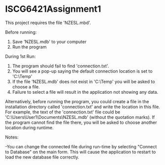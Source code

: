 # ISCG6421Assignment1
This project requires the file 'NZESL.mbd'. 

Before running: 

1. Save 'NZESL.mdb' to your computer
2. Run the program

During 1st Run:
1. The program should fail to find 'connection.txt'.
2. You will see a pop-up saying the default connection location is set to 'C:\Temp'
3. If the file 'NZESL.mdb' does not exist in 'C:\Temp' you will be asked to choose a file.
4. Failure to select a file will result in the application not showing any data.

Alternatively, before running the program, you could create a file in the installation directory called 'connection.txt' and write the location in this file. For example, the text of the 'connection.txt' file could be 'C:\Users\User1\Documents\NZESL.mdb' (without the quotation marks). If the program cannot find the file there, you will be asked to choose another location during runtime.


Notes:

-You can change the connected file during run-time by selecting "Connect to Database" on the main form. This will cause the application to restart to load the new database file correctly. 
